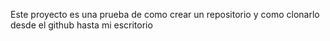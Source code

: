 Este proyecto es una prueba de como crear un repositorio y como clonarlo desde el github hasta mi escritorio

